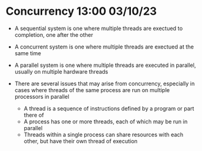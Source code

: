 # Concurrency 13:00 03/10/23

- A sequential system is one where multiple threads are exectued to completion, one after the other
- A concurrent system is one where multiple threads are exectued at the same time
- A parallel system is one where multiple threads are executed in parallel, usually on multiple hardware threads

- There are several issues that may arise from concurrency, especially in cases where threads of the same process are run on multiple processors in parallel
  - A thread is a sequence of instructions defined by a program or part there of
  - A process has one or more threads, each of which may be run in parallel
  - Threads within a single process can share resources with each other, but have their own thread of execution